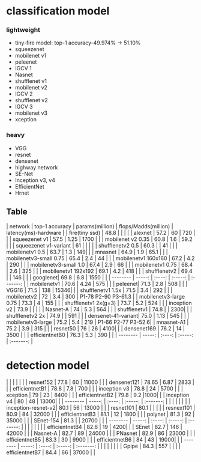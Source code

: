 # classification model 
### lightweight 
* tiny-fire model: top-1 accuracy-49.974% -> 51.10% 
* squeezenet
* mobilenet v1
* peleenet
* IGCV 1
* Nasnet
* shufflenet v1
* mobilenet v2
* IGCV 2
* shufflenet v2
* IGCV 3
* mobilenet v3
* xception



### heavy
* VGG
* resnet
* densenet
* highway network
* SE-Net
* Inception v3, v4
* EfficientNet
* Hrnet

## Table
| network            | top-1 accuracy    |  params(million)  | flops/Madds(million) | latency(ms)-hardware |
| fire(tiny ssd)     | 48.8              |                   |                      |                      |
| alexnet            |  57.2             |   60              |    720               |                      |
| squeezenet v1      | 57.5              |   1.25            |  1700                |                      |
| mobilenet v2 0.35  |        60.8   | 1.6 | 59.2 |   |
| squeezenet v1-variant | 61 |  |  |  | 
| shufflenetv2 0.5 | 60.3 | | 41 | |
| mobilenetv1 0.5 | 63.7 | 1.3 | 149| |
| mnasnet | 64.9 | 1.9 | 65.1 | |
| mobilenetv3-small 0.75 | 65.4 | 2.4 | 44 | |
| mobilenetv1 160x160 | 67.2 | 4.2 | 290 | | 
| mobilenetv3-small 1.0 | 67.4 | 2.9 | 66 | |
| mobilenetv1 0.75 | 68.4 | 2.6 | 325 | |
| mobilenetv1 192x192 | 69.1 | 4.2 | 418 | |
| shufflenetv2 | 69.4 |  | 146 | |
| googlenet| 69.8 | 6.8 | 1550 | |
| --------           | -----:            | :----:            | :-----:              | :-------:            |
| mobilenetv1 | 70.6 | 4.24 | 575 | |
| peleenet| 71.3 | 2.8 | 508 | |
| VGG16 | 71.5 | 138 | 15346| |
| shufflenetv1 1.5x | 71.5 | 3.4 | 292 | |
| mobilenetv2 | 72 | 3.4 | 300 | P1-78 P2-90 P3-61.3 |
| mobilenetv3-large 0.75 | 73.3 | 4 | 155 | |
| shufflenetv1 2x(g=3) | 73.7 | 5.2 | 524 | |
| inception v2 | 73.9 |  | | |
| Nasnet-A | 74 | 5.3 | 564 | |
| shufflenetv1 | 74.8 | | 2300| | 
| shufflenetv2 2x | 74.9 | | 591 | |
| densenet-41-variant| 75.0 | 1.13 | 545 | |
| mobilenetv3-large | 75.2 | 5.4 | 219 | P1-66 P2-77 P3-52.6|
| mnasnet-A1 | 75.2 | 3.9 | 315 | |
| resnet50 | 76 | 26 | 4100| |
| densenet169 | 76.2 | 14 | 3500 | |
| efficientnetB0 | 76.3 | 5.3 | 390 | | 
| --------           | -----:            | :----:            | :-----:              | :-------:            |












# detection model
| | | | | |
| resnet152 | 77.8 | 60 | 11000 | |
| densenet121 | 78.65 | 6.87 | 2833 | |
| efficientnetB1 | 78.8 | 7.8 | 700 | |
| inception v3 | 78.8 | 24 | 5700 | |
| xception | 79 | 23 | 8400 | | 
| efficientnetB2 | 79.8 | 9.2 |1000| |
| inception v4 | 80 | 48 | 13000| |
| --------           | -----:            | :----:            | :-----:              | :-------:            |
| | | | | |
| inception-resnet-v2| 80.1 | 56 | 13000 | |
| resnet101 | 80.1 | | | |
| resnext101 | 80.9 | 84 | 32000 | |
| efficientnetB3 | 81.1 | 12 | 1800 | |
| polynet | 81.3 | 92 | 35000 | |
| SEnet-154 | 81.3 |  | 20700 | |
| --------           | -----:            | :----:            | :-----:              | :-------:            |
| | | | | |
| efficientnetB4 | 82.6 | 19 | 4200| |
| SEnet | 82.7 | 146 | 42000 | |
| Nasnet-A | 82.7 | 89 | 24000 | |
| PNasnet | 82.9 | 86 | 23000 | |
| efficientnetB5 | 83.3 | 30 | 9900 | |
| efficientnetB6 | 84 | 43 | 19000| |
| --------           | -----:            | :----:            | :-----:              | :-------:            |
| | | | | |
| Gpipe | 84.3 | 557 | | |
| efficientnetB7 | 84.4 | 66 | 37000 | |
